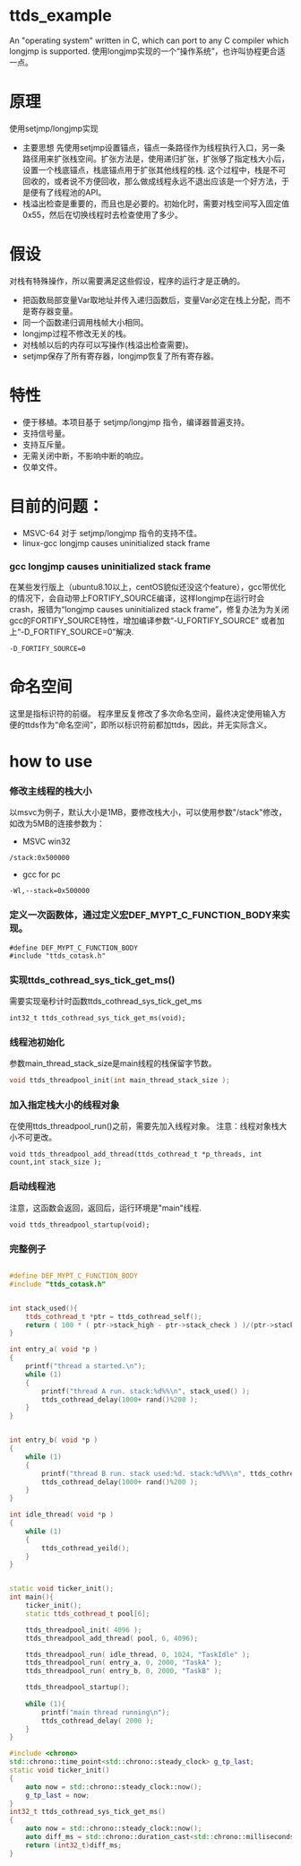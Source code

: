 # ttds_example
An "operating system" written in C, which can port to any C compiler which longjmp is supported.
使用longjmp实现的一个“操作系统”，也许叫协程更合适一点。

# 原理
使用setjmp/longjmp实现
* 主要思想
先使用setjmp设置锚点，锚点一条路径作为线程执行入口，另一条路径用来扩张栈空间。扩张方法是，使用递归扩张，扩张够了指定栈大小后，设置一个栈底锚点，栈底锚点用于扩张其他线程的栈.
这个过程中，栈是不可回收的，或者说不方便回收，那么做成线程永远不退出应该是一个好方法，于是便有了线程池的API。
* 栈溢出检查是重要的，而且也是必要的。初始化时，需要对栈空间写入固定值 0x55，然后在切换线程时去检查使用了多少。
# 假设
对栈有特殊操作，所以需要满足这些假设，程序的运行才是正确的。
* 把函数局部变量Var取地址并传入递归函数后，变量Var必定在栈上分配，而不是寄存器变量。
* 同一个函数递归调用栈帧大小相同。
* longjmp过程不修改无关的栈。
* 对栈帧以后的内存可以写操作(栈溢出检查需要)。
* setjmp保存了所有寄存器，longjmp恢复了所有寄存器。

# 特性
* 便于移植。本项目基于 setjmp/longjmp 指令，编译器普遍支持。
* 支持信号量。
* 支持互斥量。
* 无需关闭中断，不影响中断的响应。
* 仅单文件。

# 目前的问题：
 * MSVC-64 对于 setjmp/longjmp 指令的支持不佳。
 * linux-gcc longjmp causes uninitialized stack frame
### gcc longjmp causes uninitialized stack frame
在某些发行版上（ubuntu8.10以上，centOS貌似还没这个feature），gcc带优化的情况下，会自动带上FORTIFY_SOURCE编译，这样longjmp在运行时会crash，报错为“longjmp causes uninitialized stack frame”，修复办法为为关闭gcc的FORTIFY_SOURCE特性，增加编译参数“-U_FORTIFY_SOURCE”
或者加上“-D_FORTIFY_SOURCE=0”解决.

```
-D_FORTIFY_SOURCE=0
```


# 命名空间
这里是指标识符的前缀。
程序里反复修改了多次命名空间，最终决定使用输入方便的ttds作为“命名空间”，即所以标识符前都加ttds，因此，并无实际含义。

# how to use

### 修改主线程的栈大小
以msvc为例子，默认大小是1MB，要修改栈大小，可以使用参数"/stack"修改，如改为5MB的连接参数为：
* MSVC win32
```
/stack:0x500000
```
* gcc for pc
```
-Wl,--stack=0x500000
```

### 定义一次函数体，通过定义宏DEF_MYPT_C_FUNCTION_BODY来实现。
```
#define DEF_MYPT_C_FUNCTION_BODY
#include "ttds_cotask.h"
```

### 实现ttds_cothread_sys_tick_get_ms()
需要实现毫秒计时函数ttds_cothread_sys_tick_get_ms
```
int32_t ttds_cothread_sys_tick_get_ms(void);
```

### 线程池初始化
参数main_thread_stack_size是main线程的栈保留字节数。
```c
void ttds_threadpool_init(int main_thread_stack_size );
```
### 加入指定栈大小的线程对象
在使用ttds_threadpool_run()之前，需要先加入线程对象。
注意：线程对象栈大小不可更改。
```
void ttds_threadpool_add_thread(ttds_cothread_t *p_threads, int count,int stack_size );
```
### 启动线程池
注意，这函数会返回，返回后，运行环境是"main"线程.
```
void ttds_threadpool_startup(void);
```


### 完整例子
```c++

#define DEF_MYPT_C_FUNCTION_BODY
#include "ttds_cotask.h"


int stack_used(){
    ttds_cothread_t *ptr = ttds_cothread_self();
    return ( 100 * ( ptr->stack_high - ptr->stack_check ) )/(ptr->stack_high-ptr->stack_low);
}

int entry_a( void *p )
{
    printf("thread a started.\n");
    while (1)
    {
        printf("thread A run. stack:%d%%\n", stack_used() );
        ttds_cothread_delay(1000+ rand()%200 );
    }
}


int entry_b( void *p )
{
    while (1)
    {
        printf("thread B run. stack used:%d. stack:%d%%\n", ttds_cothread_get_stack_used(NULL), stack_used() );
        ttds_cothread_delay(1000+ rand()%200 );
    }
}

int idle_thread( void *p )
{
    while (1)
    {
        ttds_cothread_yeild();
    }
}


static void ticker_init();
int main(){
    ticker_init();
    static ttds_cothread_t pool[6];

    ttds_threadpool_init( 4096 );
    ttds_threadpool_add_thread( pool, 6, 4096);

    ttds_threadpool_run( idle_thread, 0, 1024, "TaskIdle" );
    ttds_threadpool_run( entry_a, 0, 2000, "TaskA" );
    ttds_threadpool_run( entry_b, 0, 2000, "TaskB" );

    ttds_threadpool_startup();
    
    while (1){
        printf("main thread running\n");
        ttds_cothread_delay( 2000 );
    }
}

#include <chrono>
std::chrono::time_point<std::chrono::steady_clock> g_tp_last;
static void ticker_init()
{
    auto now = std::chrono::steady_clock::now();
    g_tp_last = now;
}
int32_t ttds_cothread_sys_tick_get_ms()
{
    auto now = std::chrono::steady_clock::now();
    auto diff_ms = std::chrono::duration_cast<std::chrono::milliseconds>( now - g_tp_last ).count();
    return (int32_t)diff_ms;
}
```

